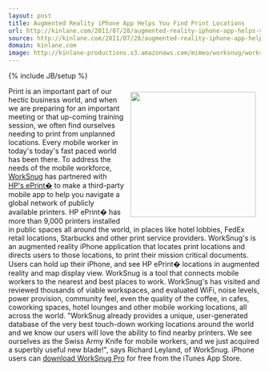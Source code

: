 ```yaml
---
layout: post
title: Augmented Reality iPhone App Helps You Find Print Locations
url: http://kinlane.com/2011/07/28/augmented-reality-iphone-app-helps-you-find-print-locations/
source: http://kinlane.com/2011/07/28/augmented-reality-iphone-app-helps-you-find-print-locations/
domain: kinlane.com
image: http://kinlane-productions.s3.amazonaws.com/mimeo/worksnug/worksnug-iphone-print-locations.jpg
---
```

{% include JB/setup %}<p><!DOCTYPE html PUBLIC "-//W3C//DTD XHTML 1.0 Transitional//EN"
    "http://www.w3.org/TR/xhtml1/DTD/xhtml1-transitional.dtd">
<html xmlns="http://www.w3.org/1999/xhtml">
  <head>
    <title></title>
  </head>
  <body>
    <a title="download WorkSnug Pro" href="http://itunes.apple.com/gb/app/worksnug-pro/id367331923?mt=8"><img style="padding: 10px;" src=
    "http://kinlane-productions.s3.amazonaws.com/mimeo/worksnug/worksnug-iphone-print-locations.jpg" alt="" width="250" align="right" /></a>Print is an important part of our hectic business world,
    and when we are preparing for an important meeting or that up-coming training session, we often find ourselves needing to print from unplanned locations. Every mobile worker in today's today's
    fast paced world has been there. To address the needs of the mobile workforce, <a title="Worksnug" href="http://worksnug.com/">WorkSnug</a> has partnered with <a title="HP ePrint" href=
    "http://h30495.www3.hp.com/c/35367/US/en/?jumpid=in_R11549%2Feprintcenter">HP's ePrint�</a> to make a third-party mobile app to help you navigate a global network of publicly available printers.
    HP ePrint� has more than 9,000 printers installed in public spaces all around the world, in places like hotel lobbies, FedEx retail locations, Starbucks and other print service providers.
    WorkSnug's is an augmented reality iPhone application that locates print locations and directs users to those locations, to print their mission critical documents. Users can hold up their iPhone,
    and see HP ePrint� locations in augmented reality and map display view. WorkSnug is a tool that connects mobile workers to the nearest and best places to work. WorkSnug's has visited and reviewed
    thousands of viable workspaces, and evaluated WiFi, noise levels, power provision, community feel, even the quality of the coffee, in cafes, coworking spaces, hotel lounges and other mobile
    working locations, all across the world. "WorkSnug already provides a unique, user-generated database of the very best touch-down working locations around the world and we know our users will
    love the ability to find nearby printers. We see ourselves as the Swiss Army Knife for mobile workers, and we just acquired a superbly useful new blade!", says Richard Leyland, of WorkSnug.
    iPhone users can <a title="download WorkSnug Pro" href="http://itunes.apple.com/gb/app/worksnug-pro/id367331923?mt=8">download WorkSnug Pro</a> for free from the iTunes App Store.
  </body>
</html></p>
